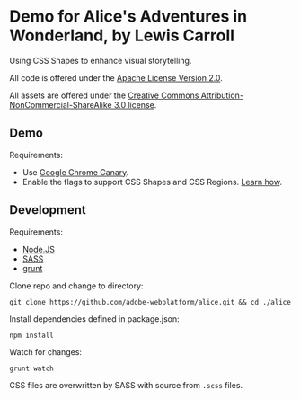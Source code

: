 Demo for Alice's Adventures in Wonderland, by Lewis Carroll
====

Using CSS Shapes to enhance visual storytelling.

All code is offered under the [Apache License Version 2.0](http://www.apache.org/licenses/LICENSE-2.0).

All assets are offered under the [Creative Commons Attribution-NonCommercial-ShareAlike 3.0 license](http://creativecommons.org/licenses/by-nc-sa/3.0/deed.en_US). 

Demo
---

Requirements:

- Use [Google Chrome Canary](https://www.google.com/intl/en/chrome/browser/canary.html).
- Enable the flags to support CSS Shapes and CSS Regions. [Learn how](http://html.adobe.com/webplatform/enable/).


Development
---

Requirements:
- [Node.JS](http://nodejs.org/)
- [SASS](http://sass-lang.com/)
- [grunt](http://gruntjs.com/)

Clone repo and change to directory:

`git clone https://github.com/adobe-webplatform/alice.git && cd ./alice`

Install dependencies defined in package.json:

`npm install`

Watch for changes:

`grunt watch`



CSS files are overwritten by SASS with source from `.scss` files.
